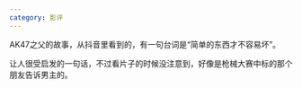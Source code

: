 ```yaml
---
category: 影评
---
```


AK47之父的故事，从抖音里看到的，有一句台词是“简单的东西才不容易坏”。

让人很受启发的一句话，不过看片子的时候没注意到，好像是枪械大赛中标的那个朋友告诉男主的。

